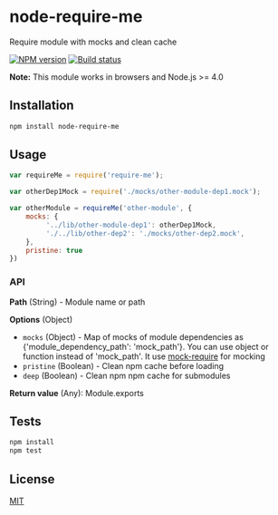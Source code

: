 # node-require-me
Require module with mocks and clean cache

[![NPM version](https://img.shields.io/npm/v/require-me.svg)](https://npmjs.org/package/node-require-me)
[![Build status](https://img.shields.io/travis/tamtakoe/node-require-me.svg)](https://travis-ci.org/tamtakoe/node-require-me)

**Note:** This module works in browsers and Node.js >= 4.0

## Installation

```sh
npm install node-require-me
```

## Usage

```js
var requireMe = require('require-me');

var otherDep1Mock = require('./mocks/other-module-dep1.mock');

var otherModule = requireMe('other-module', {
    mocks: {
         '../lib/other-module-dep1': otherDep1Mock,
         './../lib/other-dep2': './mocks/other-dep2.mock',
    },
    pristine: true
})
```

### API

**Path** (String) - Module name or path

**Options** (Object)

* `mocks` (Object) - Map of mocks of module dependencies as {'module_dependency_path': 'mock_path'}.
                     You can use object or function instead of 'mock_path'.
                     It use [mock-require](https://www.npmjs.com/package/mock-require) for mocking
* `pristine` (Boolean) - Clean npm cache before loading
* `deep` (Boolean) - Clean npm npm cache for submodules

**Return value** (Any): Module.exports

## Tests

```sh
npm install
npm test
```

## License

[MIT](LICENSE)